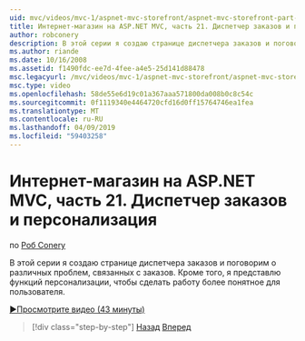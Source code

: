 ```yaml
---
uid: mvc/videos/mvc-1/aspnet-mvc-storefront/aspnet-mvc-storefront-part-21-order-manager-and-personalization
title: Интернет-магазин на ASP.NET MVC, часть 21. Диспетчер заказов и персонализация | Документация Майкрософт
author: robconery
description: В этой серии я создаю странице диспетчера заказов и поговорим о различных проблем, связанных с заказов. Кроме того, я представлю функциональных возможностей персонализации...
ms.author: riande
ms.date: 10/16/2008
ms.assetid: f1490fdc-ee7d-4fee-a4e5-25d141d88478
msc.legacyurl: /mvc/videos/mvc-1/aspnet-mvc-storefront/aspnet-mvc-storefront-part-21-order-manager-and-personalization
msc.type: video
ms.openlocfilehash: 58de55e6d19c01a367aaa571800da008b0c8c54c
ms.sourcegitcommit: 0f1119340e4464720cfd16d0ff15764746ea1fea
ms.translationtype: MT
ms.contentlocale: ru-RU
ms.lasthandoff: 04/09/2019
ms.locfileid: "59403258"
---
```

# <a name="aspnet-mvc-storefront-part-21-order-manager-and-personalization"></a>Интернет-магазин на ASP.NET MVC, часть 21. Диспетчер заказов и персонализация

по [Роб Conery](https://github.com/robconery)

В этой серии я создаю странице диспетчера заказов и поговорим о различных проблем, связанных с заказов. Кроме того, я представлю функций персонализации, чтобы сделать работу более понятное для пользователя.

[&#9654;Просмотрите видео (43 минуты)](https://channel9.msdn.com/Blogs/ASP-NET-Site-Videos/aspnet-mvc-storefront-part-21-order-manager-and-personalization)

> [!div class="step-by-step"]
> [Назад](aspnet-mvc-storefront-part-20-logging.md)
> [Вперед](aspnet-mvc-storefront-part-22-restructuring-rerouting-and-paypal.md)
